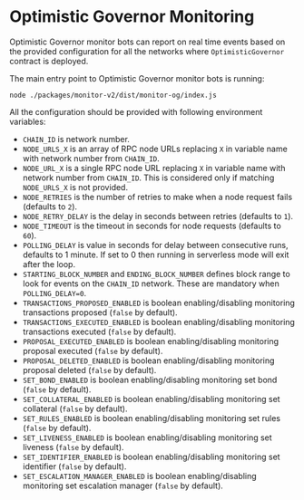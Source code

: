 # Optimistic Governor Monitoring

Optimistic Governor monitor bots can report on real time events based on the provided configuration for all the networks
where `OptimisticGovernor` contract is deployed.

The main entry point to Optimistic Governor monitor bots is running:

```
node ./packages/monitor-v2/dist/monitor-og/index.js
```

All the configuration should be provided with following environment variables:

- `CHAIN_ID` is network number.
- `NODE_URLS_X` is an array of RPC node URLs replacing `X` in variable name with network number from `CHAIN_ID`.
- `NODE_URL_X` is a single RPC node URL replacing `X` in variable name with network number from `CHAIN_ID`. This is
  considered only if matching `NODE_URLS_X` is not provided.
- `NODE_RETRIES` is the number of retries to make when a node request fails (defaults to `2`).
- `NODE_RETRY_DELAY` is the delay in seconds between retries (defaults to `1`).
- `NODE_TIMEOUT` is the timeout in seconds for node requests (defaults to `60`).
- `POLLING_DELAY` is value in seconds for delay between consecutive runs, defaults to 1 minute. If set to 0 then running
  in serverless mode will exit after the loop.
- `STARTING_BLOCK_NUMBER` and `ENDING_BLOCK_NUMBER` defines block range to look for events on the `CHAIN_ID` network.
  These are mandatory when `POLLING_DELAY=0`.
- `TRANSACTIONS_PROPOSED_ENABLED` is boolean enabling/disabling monitoring transactions proposed (`false` by default).
- `TRANSACTIONS_EXECUTED_ENABLED` is boolean enabling/disabling monitoring transactions executed (`false` by default).
- `PROPOSAL_EXECUTED_ENABLED` is boolean enabling/disabling monitoring proposal executed (`false` by default).
- `PROPOSAL_DELETED_ENABLED` is boolean enabling/disabling monitoring proposal deleted (`false` by default).
- `SET_BOND_ENABLED` is boolean enabling/disabling monitoring set bond (`false` by default).
- `SET_COLLATERAL_ENABLED` is boolean enabling/disabling monitoring set collateral (`false` by default).
- `SET_RULES_ENABLED` is boolean enabling/disabling monitoring set rules (`false` by default).
- `SET_LIVENESS_ENABLED` is boolean enabling/disabling monitoring set liveness (`false` by default).
- `SET_IDENTIFIER_ENABLED` is boolean enabling/disabling monitoring set identifier (`false` by default).
- `SET_ESCALATION_MANAGER_ENABLED` is boolean enabling/disabling monitoring set escalation manager (`false` by default).
